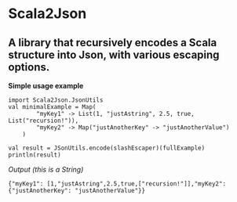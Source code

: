 Scala2Json
==========

A library that recursively encodes a Scala structure into Json, with various escaping options.
----------

**Simple usage example**

	import Scala2Json.JsonUtils
	val minimalExample = Map(
			"myKey1" -> List(1, "justAstring", 2.5, true, List("recursion!")),
			"myKey2" -> Map("justAnotherKey" -> "justAnotherValue")
		)
		
	val result = JSonUtils.encode(slashEscaper)(fullExample)
	println(result)
	
*Output (this is a String)*

	{"myKey1": [1,"justAstring",2.5,true,["recursion!"]],"myKey2": {"justAnotherKey": "justAnotherValue"}}